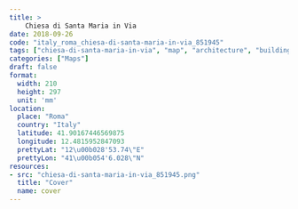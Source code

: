 ```yaml
---
title: > 
    Chiesa di Santa Maria in Via
date: 2018-09-26
code: "italy_roma_chiesa-di-santa-maria-in-via_851945"
tags: ["chiesa-di-santa-maria-in-via", "map", "architecture", "buildings", "Roma", "Italy"]
categories: ["Maps"]
draft: false
format:
  width: 210
  height: 297
  unit: 'mm'
location:
  place: "Roma"
  country: "Italy"
  latitude: 41.90167446569875
  longitude: 12.4815952847093
  prettyLat: "12\u00b028'53.74\"E"
  prettyLon: "41\u00b054'6.028\"N"
resources:
- src: "chiesa-di-santa-maria-in-via_851945.png"
  title: "Cover"
  name: cover
---
```

